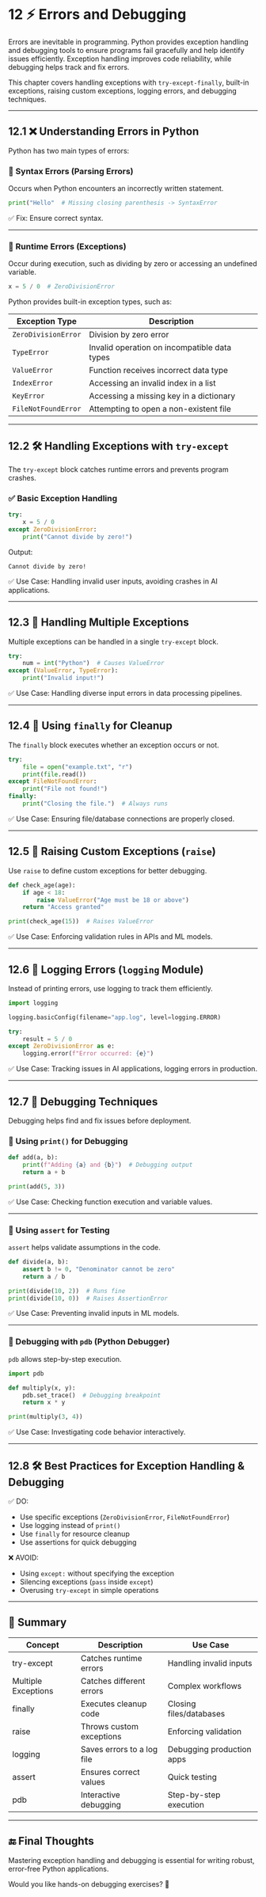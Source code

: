 # 12 ⚡ Errors and Debugging

Errors are inevitable in programming. Python provides exception handling and debugging tools to ensure programs fail gracefully and help identify issues efficiently. Exception handling improves code reliability, while debugging helps track and fix errors.

This chapter covers handling exceptions with `try-except-finally`, built-in exceptions, raising custom exceptions, logging errors, and debugging techniques.

---

## 12.1 ❌ Understanding Errors in Python  

Python has two main types of errors:  

### 🔹 Syntax Errors (Parsing Errors)

Occurs when Python encounters an incorrectly written statement.

```python
print("Hello"  # Missing closing parenthesis -> SyntaxError
```

✅ Fix: Ensure correct syntax.

---

### 🔹 Runtime Errors (Exceptions)

Occur during execution, such as dividing by zero or accessing an undefined variable.

```python
x = 5 / 0  # ZeroDivisionError
```

Python provides built-in exception types, such as:  

| Exception Type  | Description |
|----------------|----------------|
| `ZeroDivisionError` | Division by zero error |
| `TypeError` | Invalid operation on incompatible data types |
| `ValueError` | Function receives incorrect data type |
| `IndexError` | Accessing an invalid index in a list |
| `KeyError` | Accessing a missing key in a dictionary |
| `FileNotFoundError` | Attempting to open a non-existent file |

---

## 12.2 🛠️ Handling Exceptions with `try-except`  

The `try-except` block catches runtime errors and prevents program crashes.

### ✅ Basic Exception Handling

```python
try:
    x = 5 / 0
except ZeroDivisionError:
    print("Cannot divide by zero!")
```

Output:  

```
Cannot divide by zero!
```

✅ Use Case: Handling invalid user inputs, avoiding crashes in AI applications.

---

## 12.3 🔄 Handling Multiple Exceptions  

Multiple exceptions can be handled in a single `try-except` block.

```python
try:
    num = int("Python")  # Causes ValueError
except (ValueError, TypeError):
    print("Invalid input!")
```

✅ Use Case: Handling diverse input errors in data processing pipelines.

---

## 12.4 📌 Using `finally` for Cleanup  

The `finally` block executes whether an exception occurs or not.

```python
try:
    file = open("example.txt", "r")
    print(file.read())
except FileNotFoundError:
    print("File not found!")
finally:
    print("Closing the file.")  # Always runs
```

✅ Use Case: Ensuring file/database connections are properly closed.

---

## 12.5 🚀 Raising Custom Exceptions (`raise`)  

Use `raise` to define custom exceptions for better debugging.

```python
def check_age(age):
    if age < 18:
        raise ValueError("Age must be 18 or above")
    return "Access granted"

print(check_age(15))  # Raises ValueError
```

✅ Use Case: Enforcing validation rules in APIs and ML models.

---

## 12.6 📝 Logging Errors (`logging` Module)

Instead of printing errors, use logging to track them efficiently.

```python
import logging

logging.basicConfig(filename="app.log", level=logging.ERROR)

try:
    result = 5 / 0
except ZeroDivisionError as e:
    logging.error(f"Error occurred: {e}")
```

✅ Use Case: Tracking issues in AI applications, logging errors in production.

---

## 12.7 🐛 Debugging Techniques  

Debugging helps find and fix issues before deployment.

### 🔹 Using `print()` for Debugging

```python
def add(a, b):
    print(f"Adding {a} and {b}")  # Debugging output
    return a + b

print(add(5, 3))
```

✅ Use Case: Checking function execution and variable values.

---

### 🔹 Using `assert` for Testing

`assert` helps validate assumptions in the code.

```python
def divide(a, b):
    assert b != 0, "Denominator cannot be zero"
    return a / b

print(divide(10, 2))  # Runs fine
print(divide(10, 0))  # Raises AssertionError
```

✅ Use Case: Preventing invalid inputs in ML models.

---

### 🔹 Debugging with `pdb` (Python Debugger)

`pdb` allows step-by-step execution.

```python
import pdb

def multiply(x, y):
    pdb.set_trace()  # Debugging breakpoint
    return x * y

print(multiply(3, 4))
```

✅ Use Case: Investigating code behavior interactively.

---

## 12.8 🛠️ Best Practices for Exception Handling & Debugging

✅ DO:

- Use specific exceptions (`ZeroDivisionError`, `FileNotFoundError`)
- Use logging instead of `print()`
- Use `finally` for resource cleanup
- Use assertions for quick debugging

❌ AVOID:

- Using `except:` without specifying the exception
- Silencing exceptions (`pass` inside `except`)
- Overusing `try-except` in simple operations

---

## 🚀 Summary

| Concept | Description | Use Case |
|---------|-------------|----------|
| try-except | Catches runtime errors | Handling invalid inputs |
| Multiple Exceptions | Catches different errors | Complex workflows |
| finally | Executes cleanup code | Closing files/databases |
| raise | Throws custom exceptions | Enforcing validation |
| logging | Saves errors to a log file | Debugging production apps |
| assert | Ensures correct values | Quick testing |
| pdb | Interactive debugging | Step-by-step execution |

---

## 🔚 Final Thoughts

Mastering exception handling and debugging is essential for writing robust, error-free Python applications.

Would you like hands-on debugging exercises? 🚀
